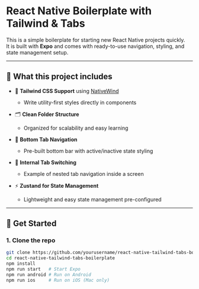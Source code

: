 # React Native Boilerplate with Tailwind & Tabs

This is a simple boilerplate for starting new React Native projects quickly.  
It is built with **Expo** and comes with ready-to-use navigation, styling, and state management setup.

---

## 📌 What this project includes

- 🎨 **Tailwind CSS Support** using [NativeWind](https://www.nativewind.dev/)  
  - Write utility-first styles directly in components  

- 🗂 **Clean Folder Structure**  
  - Organized for scalability and easy learning  

- 🧭 **Bottom Tab Navigation**  
  - Pre-built bottom bar with active/inactive state styling  

- 🔄 **Internal Tab Switching**  
  - Example of nested tab navigation inside a screen  

- ⚡ **Zustand for State Management**  
  - Lightweight and easy state management pre-configured  

---

## 🚀 Get Started

### 1. Clone the repo
```bash
git clone https://github.com/yourusername/react-native-tailwind-tabs-boilerplate.git
cd react-native-tailwind-tabs-boilerplate
npm install
npm run start   # Start Expo
npm run android # Run on Android
npm run ios     # Run on iOS (Mac only)
```